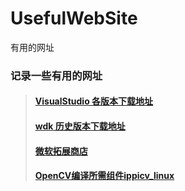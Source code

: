 # UsefulWebSite
有用的网址

### 记录一些有用的网址
> #### [VisualStudio 各版本下载地址](https://docs.microsoft.com/en-us/visualstudio/releasenotes/vs2017-relnotes)
> #### [wdk 历史版本下载地址](https://docs.microsoft.com/zh-cn/windows-hardware/drivers/installing-preview-versions-wdk)
> #### [微软拓展商店](https://marketplace.visualstudio.com/)
> #### [OpenCV编译所需组件ippicv_linux](https://raw.githubusercontent.com/opencv/opencv_3rdparty/81a676001ca8075ada498583e4166079e5744668/ippicv/ippicv_linux_20151201.tgz)
